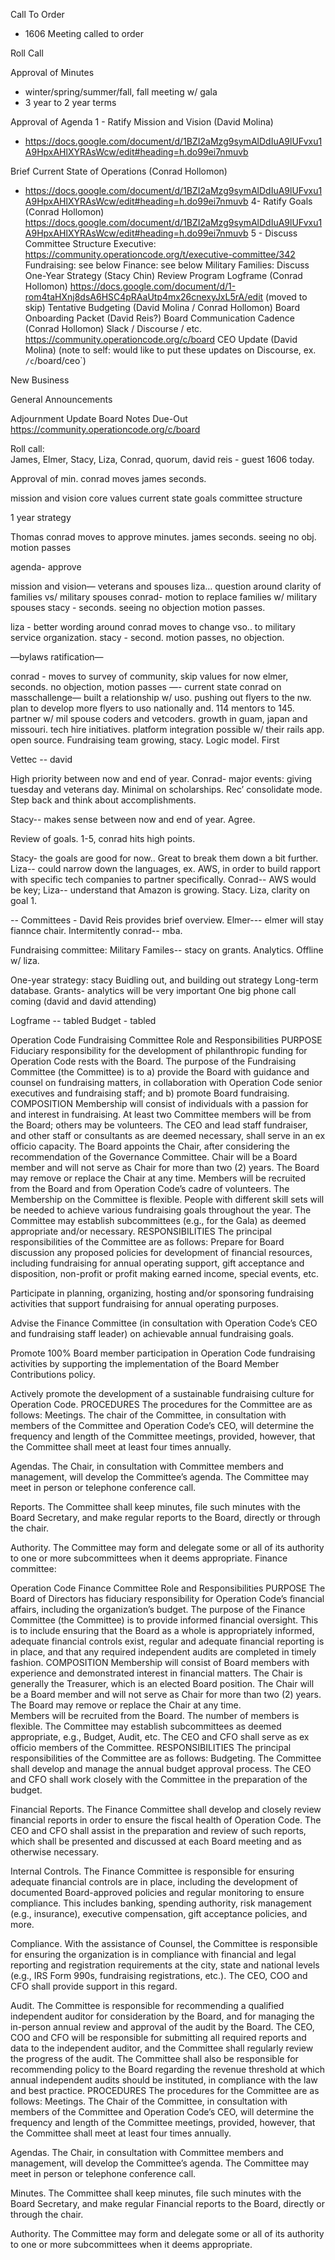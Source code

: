Call To Order
- 1606 Meeting called to order


Roll Call

Approval of Minutes
- winter/spring/summer/fall, fall meeting w/ gala
- 3 year to 2 year terms

Approval of Agenda
1 - Ratify Mission and Vision (David Molina)
- https://docs.google.com/document/d/1BZI2aMzg9symAlDdIuA9lUFvxu1A9HpxAHlXYRAsWcw/edit#heading=h.do99ei7nmuvb


Brief Current State of Operations (Conrad Hollomon)
- https://docs.google.com/document/d/1BZI2aMzg9symAlDdIuA9lUFvxu1A9HpxAHlXYRAsWcw/edit#heading=h.do99ei7nmuvb
4- Ratify Goals (Conrad Hollomon)
https://docs.google.com/document/d/1BZI2aMzg9symAlDdIuA9lUFvxu1A9HpxAHlXYRAsWcw/edit#heading=h.do99ei7nmuvb
5 - Discuss Committee Structure
Executive: https://community.operationcode.org/t/executive-committee/342
Fundraising: see below
Finance: see below 
Military Families: 
Discuss One-Year Strategy (Stacy Chin)
Review Program Logframe (Conrad Hollomon)
https://docs.google.com/document/d/1-rom4taHXnj8dsA6HSC4pRAaUtp4mx26cnexyJxL5rA/edit (moved to skip) 
Tentative Budgeting (David Molina / Conrad Hollomon)
Board Onboarding Packet (David Reis?)
Board Communication Cadence (Conrad Hollomon)
Slack / Discourse / etc.
https://community.operationcode.org/c/board
CEO Update (David Molina)
(note to self: would like to put these updates on Discourse, ex. `/c`/board/ceo`)

New Business

General Announcements

Adjournment
Update Board Notes Due-Out
https://community.operationcode.org/c/board

Roll call:  
James, Elmer, Stacy, Liza, Conrad, quorum, 
david reis - guest 
1606 today. 

Approval of min.
conrad moves
james seconds. 

mission and vision
core values
current state
goals
committee structure 

1 year strategy

Thomas
conrad moves to approve minutes. 
james seconds. 
seeing no obj. motion passes

agenda- 
approve 

mission and vision— 
veterans and spouses
liza… question around clarity of families vs/ military spouses
conrad- motion to replace families w/ military spouses
stacy - seconds. seeing no objection motion passes. 

liza - better wording around 
conrad moves to change vso.. to military service organization. 
stacy - second. motion passes, no objection. 

—bylaws ratification— 

conrad - moves to survey of community, skip values for now 
elmer, seconds. no objection, motion passes 
—-
current state
conrad on masschallenge— built a relationship w/ uso. pushing out flyers to the nw. plan to develop more flyers to uso nationally and. 
114 mentors to 145. 
partner w/ mil spouse coders and vetcoders. growth in guam, japan and missouri. tech hire initiatives. platform integration possible w/ their rails app. open source. 
Fundraising team growing, stacy. Logic model. 
First 

Vettec -- david 

High priority between now and end of year. 
Conrad- major events: giving tuesday and veterans day. 
Minimal on scholarships. Rec’ consolidate mode. Step back and think about accomplishments. 

Stacy-- makes sense between now and end of year. Agree. 


Review of goals. 
1-5, conrad hits high points. 

Stacy- the goals are good for now.. Great to break them down a bit further. 
Liza-- could narrow down the languages, ex. AWS, in order to build rapport with specific tech companies to partner specifically. 
Conrad-- AWS would be key; Liza-- understand that Amazon is growing. 
Stacy. 
Liza, clarity on goal 1. 

-- 
Committees - David Reis provides brief overview. 
Elmer--- elmer will stay fiannce chair. Intermitently conrad-- mba. 

Fundraising committee:
Military Familes-- stacy on grants. Analytics. Offline w/ liza. 

One-year strategy: stacy 
Buidling out, and building out strategy
Long-term database. 
Grants- analytics will be very important 
One big phone call coming (david and david attending) 

Logframe -- tabled
Budget - tabled



Operation Code
Fundraising Committee
Role and Responsibilities
PURPOSE 
Fiduciary responsibility for the development of philanthropic funding for Operation Code rests with the Board. The purpose of the Fundraising Committee (the Committee) is to a) provide the Board with guidance and counsel on fundraising matters, in collaboration with Operation Code senior executives and fundraising staff; and b) promote Board fundraising.
COMPOSITION 
Membership will consist of individuals with a passion for and interest in fundraising. At least two Committee members will be from the Board; others may be volunteers.  The CEO and lead staff fundraiser, and other staff or consultants as are deemed necessary, shall serve in an ex officio capacity. 
The Board appoints the Chair, after considering the recommendation of the Governance Committee. Chair will be a Board member and will not serve as Chair for more than two (2) years.  The Board may remove or replace the Chair at any time. 
Members will be recruited from the Board and from Operation Code’s cadre of volunteers. The Membership on the Committee is flexible. People with different skill sets will be needed to achieve various fundraising goals throughout the year. The Committee may establish subcommittees (e.g., for the Gala) as deemed appropriate and/or necessary. 
RESPONSIBILITIES 
The principal responsibilities of the Committee are as follows: 
Prepare for Board discussion any proposed policies for development of financial resources, including fundraising for annual operating support, gift acceptance and disposition, non-profit or profit making earned income, special events, etc. 

Participate in planning, organizing, hosting and/or sponsoring fundraising activities that support fundraising for annual operating purposes. 

Advise the Finance Committee (in consultation with Operation Code’s CEO and fundraising staff leader) on achievable annual fundraising goals. 

Promote 100% Board member participation in Operation Code fundraising activities by supporting the implementation of the Board Member Contributions policy.

Actively promote the development of a sustainable fundraising culture for Operation Code. 
PROCEDURES 
The procedures for the Committee are as follows: 
Meetings. The chair of the Committee, in consultation with members of the Committee and Operation Code’s CEO, will determine the frequency and length of the Committee meetings, provided, however, that the Committee shall meet at least four times annually. 

Agendas. The Chair, in consultation with Committee members and management, will develop the Committee’s agenda. The Committee may meet in person or telephone conference call. 

Reports. The Committee shall keep minutes, file such minutes with the Board Secretary, and make regular reports to the Board, directly or through the chair. 

Authority. The Committee may form and delegate some or all of its authority to one or more subcommittees when it deems appropriate. 
Finance committee:

Operation Code
Finance Committee
Role and Responsibilities
PURPOSE 
The Board of Directors has fiduciary responsibility for Operation Code’s financial affairs, including the organization’s budget. The purpose of the Finance Committee (the Committee) is to provide informed financial oversight. This is to include ensuring that the Board as a whole is appropriately informed, adequate financial controls exist, regular and adequate financial reporting is in place, and that any required independent audits are completed in timely fashion. 
COMPOSITION 
Membership will consist of Board members with experience and demonstrated interest in financial matters.
The Chair is generally the Treasurer, which is an elected Board position. The Chair will be a Board member and will not serve as Chair for more than two (2) years.  The Board may remove or replace the Chair at any time.  
Members will be recruited from the Board. The number of members is flexible. The Committee may establish subcommittees as deemed appropriate, e.g., Budget, Audit, etc.
The CEO and CFO shall serve as ex officio members of the Committee.
RESPONSIBILITIES 
The principal responsibilities of the Committee are as follows: 
Budgeting. The Committee shall develop and manage the annual budget approval process. The CEO and CFO shall work closely with the Committee in the preparation of the budget.


Financial Reports. The Finance Committee shall develop and closely review financial reports in order to ensure the fiscal health of Operation Code. The CEO and CFO shall assist in the preparation and review of such reports, which shall be presented and discussed at each Board meeting and as otherwise necessary.


Internal Controls. The Finance Committee is responsible for ensuring adequate financial controls are in place, including the development of documented Board-approved policies and regular monitoring to ensure compliance.  This includes banking, spending authority, risk management (e.g., insurance), executive compensation, gift acceptance policies, and more.


Compliance. With the assistance of Counsel, the Committee is responsible for ensuring the organization is in compliance with financial and legal reporting and registration requirements at the city, state and national levels (e.g., IRS Form 990s, fundraising registrations, etc.). The CEO, COO and CFO shall provide support in this regard.


Audit.  The Committee is responsible for recommending a qualified independent auditor for consideration by the Board, and for managing the in-person annual review and approval of the audit by the Board. The CEO, COO and CFO will be responsible for submitting all required reports and data to the independent auditor, and the Committee shall regularly review the progress of the audit.  The Committee shall also be responsible for recommending policy to the Board regarding the revenue threshold at which annual independent audits should be instituted, in compliance with the law and best practice.
PROCEDURES 
The procedures for the Committee are as follows: 
Meetings. The Chair of the Committee, in consultation with members of the Committee and Operation Code’s CEO, will determine the frequency and length of the Committee meetings, provided, however, that the Committee shall meet at least four times annually. 

Agendas. The Chair, in consultation with Committee members and management, will develop the Committee’s agenda. The Committee may meet in person or telephone conference call. 


Minutes. The Committee shall keep minutes, file such minutes with the Board Secretary, and make regular Financial reports to the Board, directly or through the chair.  


Authority. The Committee may form and delegate some or all of its authority to one or more subcommittees when it deems appropriate. 

